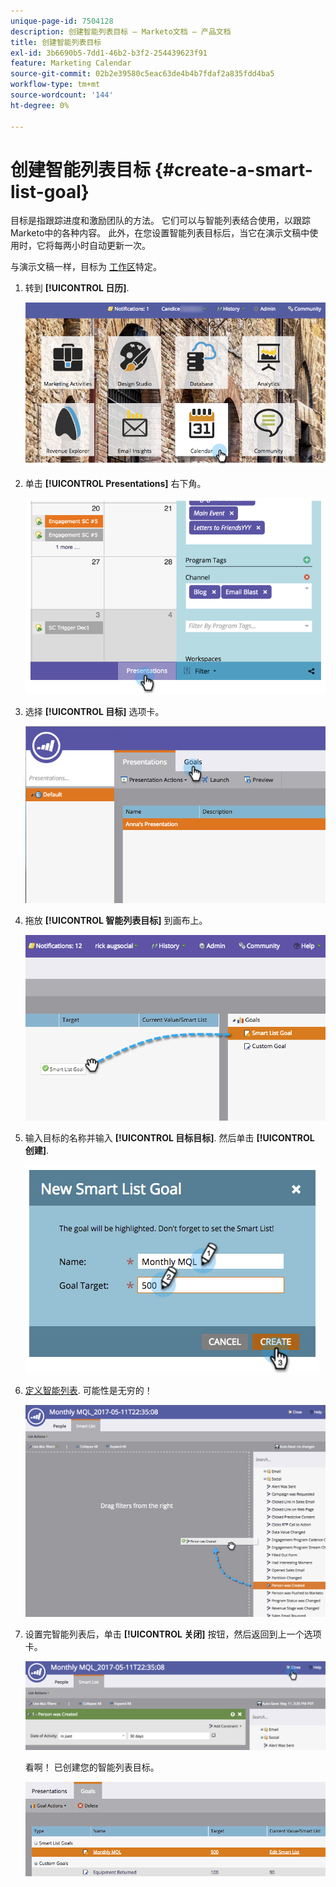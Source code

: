 ```yaml
---
unique-page-id: 7504128
description: 创建智能列表目标 — Marketo文档 — 产品文档
title: 创建智能列表目标
exl-id: 3b6690b5-7dd1-46b2-b3f2-254439623f91
feature: Marketing Calendar
source-git-commit: 02b2e39580c5eac63de4b4b7fdaf2a835fdd4ba5
workflow-type: tm+mt
source-wordcount: '144'
ht-degree: 0%

---
```


# 创建智能列表目标 {#create-a-smart-list-goal}

目标是指跟踪进度和激励团队的方法。 它们可以与智能列表结合使用，以跟踪Marketo中的各种内容。 此外，在您设置智能列表目标后，当它在演示文稿中使用时，它将每两小时自动更新一次。

与演示文稿一样，目标为 [工作区](/help/marketo/product-docs/administration/workspaces-and-person-partitions/understanding-workspaces-and-person-partitions.md)特定。

1. 转到 **[!UICONTROL 日历]**.

   ![](assets/2017-05-10-15-30-47-1.png)

1. 单击 **[!UICONTROL Presentations]** 右下角。

   ![](assets/image2015-3-24-12-3a2-3a55.png)

1. 选择 **[!UICONTROL 目标]** 选项卡。

   ![](assets/image2015-3-26-12-3a25-3a17.png)

1. 拖放 **[!UICONTROL 智能列表目标]** 到画布上。

   ![](assets/image2015-3-24-12-3a47-3a36.png)

1. 输入目标的名称并输入 **[!UICONTROL 目标目标]**. 然后单击 **[!UICONTROL 创建]**.

   ![](assets/image2015-3-24-12-3a50-3a6.png)

1. [定义智能列表](/help/marketo/product-docs/core-marketo-concepts/smart-lists-and-static-lists/creating-a-smart-list/find-and-add-filters-to-a-smart-list.md). 可能性是无穷的！

   ![](assets/mql.png)

1. 设置完智能列表后，单击 **[!UICONTROL 关闭]** 按钮，然后返回到上一个选项卡。

   ![](assets/mql2.png)

   看啊！ 已创建您的智能列表目标。

   ![](assets/image2015-3-24-13-3a0-3a35.png)
